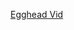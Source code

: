 [Egghead Vid](https://egghead.io/lessons/javascript-javascript-regular-expressions-find-repeated-patterns)
